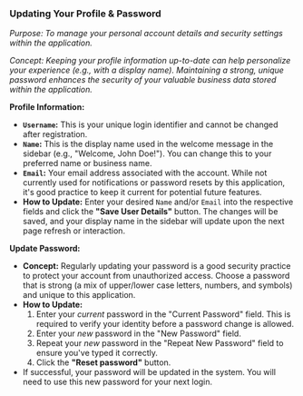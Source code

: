 ### Updating Your Profile & Password
*Purpose: To manage your personal account details and security settings within the application.*

*Concept: Keeping your profile information up-to-date can help personalize your experience (e.g., with a display name). Maintaining a strong, unique password enhances the security of your valuable business data stored within the application.*

**Profile Information:**
- **`Username`:** This is your unique login identifier and cannot be changed after registration.
- **`Name`:** This is the display name used in the welcome message in the sidebar (e.g., "Welcome, John Doe!"). You can change this to your preferred name or business name.
- **`Email`:** Your email address associated with the account. While not currently used for notifications or password resets by this application, it's good practice to keep it current for potential future features.
- **How to Update:** Enter your desired `Name` and/or `Email` into the respective fields and click the **"Save User Details"** button. The changes will be saved, and your display name in the sidebar will update upon the next page refresh or interaction.

**Update Password:**
- **Concept:** Regularly updating your password is a good security practice to protect your account from unauthorized access. Choose a password that is strong (a mix of upper/lower case letters, numbers, and symbols) and unique to this application.
- **How to Update:**
    1.  Enter your *current* password in the "Current Password" field. This is required to verify your identity before a password change is allowed.
    2.  Enter your *new* password in the "New Password" field.
    3.  Repeat your *new* password in the "Repeat New Password" field to ensure you've typed it correctly.
    4.  Click the **"Reset password"** button.
- If successful, your password will be updated in the system. You will need to use this new password for your next login.